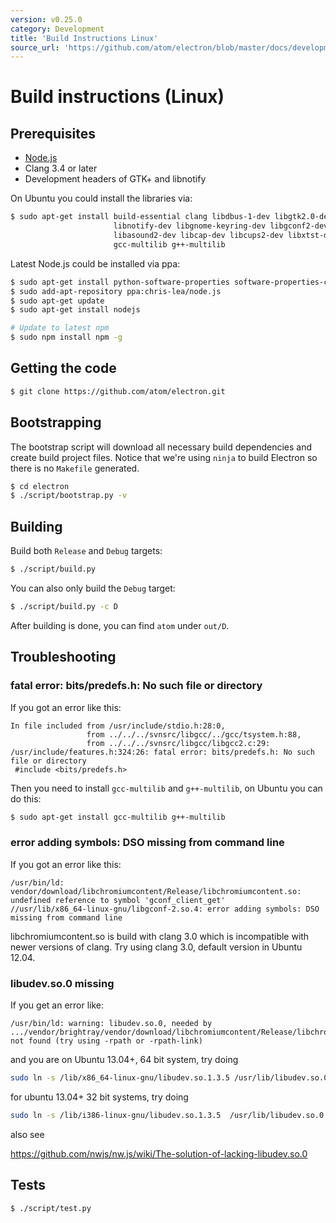 ```yaml
---
version: v0.25.0
category: Development
title: 'Build Instructions Linux'
source_url: 'https://github.com/atom/electron/blob/master/docs/development/build-instructions-linux.md'
---
```


# Build instructions (Linux)

## Prerequisites

* [Node.js](http://nodejs.org)
* Clang 3.4 or later
* Development headers of GTK+ and libnotify

On Ubuntu you could install the libraries via:

```bash
$ sudo apt-get install build-essential clang libdbus-1-dev libgtk2.0-dev \
                       libnotify-dev libgnome-keyring-dev libgconf2-dev \
                       libasound2-dev libcap-dev libcups2-dev libxtst-dev \
                       gcc-multilib g++-multilib
```

Latest Node.js could be installed via ppa:

```bash
$ sudo apt-get install python-software-properties software-properties-common
$ sudo add-apt-repository ppa:chris-lea/node.js
$ sudo apt-get update
$ sudo apt-get install nodejs

# Update to latest npm
$ sudo npm install npm -g
```

## Getting the code

```bash
$ git clone https://github.com/atom/electron.git
```

## Bootstrapping

The bootstrap script will download all necessary build dependencies and create
build project files. Notice that we're using `ninja` to build Electron so
there is no `Makefile` generated.

```bash
$ cd electron
$ ./script/bootstrap.py -v
```

## Building

Build both `Release` and `Debug` targets:

```bash
$ ./script/build.py
```

You can also only build the `Debug` target:

```bash
$ ./script/build.py -c D
```

After building is done, you can find `atom` under `out/D`.

## Troubleshooting

### fatal error: bits/predefs.h: No such file or directory

If you got an error like this:

````
In file included from /usr/include/stdio.h:28:0,
                 from ../../../svnsrc/libgcc/../gcc/tsystem.h:88,
                 from ../../../svnsrc/libgcc/libgcc2.c:29:
/usr/include/features.h:324:26: fatal error: bits/predefs.h: No such file or directory
 #include <bits/predefs.h>
````

Then you need to install `gcc-multilib` and `g++-multilib`, on Ubuntu you can do
this:

```bash
$ sudo apt-get install gcc-multilib g++-multilib
```

### error adding symbols: DSO missing from command line

If you got an error like this:

````
/usr/bin/ld: vendor/download/libchromiumcontent/Release/libchromiumcontent.so: undefined reference to symbol 'gconf_client_get'
//usr/lib/x86_64-linux-gnu/libgconf-2.so.4: error adding symbols: DSO missing from command line
````

libchromiumcontent.so is build with clang 3.0 which is incompatible with newer
versions of clang. Try using clang 3.0, default version in Ubuntu 12.04.

### libudev.so.0 missing

If you get an error like:

````
/usr/bin/ld: warning: libudev.so.0, needed by .../vendor/brightray/vendor/download/libchromiumcontent/Release/libchromiumcontent.so, not found (try using -rpath or -rpath-link)
````

and you are on Ubuntu 13.04+, 64 bit system, try doing

```bash
sudo ln -s /lib/x86_64-linux-gnu/libudev.so.1.3.5 /usr/lib/libudev.so.0
```

for ubuntu 13.04+ 32 bit systems, try doing

```bash
sudo ln -s /lib/i386-linux-gnu/libudev.so.1.3.5  /usr/lib/libudev.so.0
```

also see

https://github.com/nwjs/nw.js/wiki/The-solution-of-lacking-libudev.so.0

## Tests

```bash
$ ./script/test.py
```
